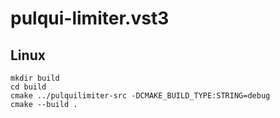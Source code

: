 # pulqui-limiter.vst3

## Linux

```
mkdir build
cd build
cmake ../pulquilimiter-src -DCMAKE_BUILD_TYPE:STRING=debug
cmake --build .
```

